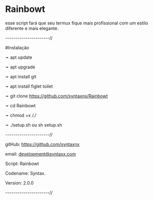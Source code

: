 # Rainbowt

esse script fará que seu termux fique mais profissional 
com um estilo diferente e mais elegante. 


----------------------//

 #Instalação 

➛ apt update

➛ apt upgrade

➛ apt install git

➛ apt install figlet toilet 

➛ git clone https://github.com/syntaxnx/Rainbowt

➛ cd Rainbowt

➛ chmod +x */./*

➛ ./setup.sh ou sh setup.sh

----------------------//

gitHub: https://github.com/syntaxnx

email: development@syntaxx.com

Script: Rainbowt

Codename: Syntax.

Version: 2.0.0

----------------------//
